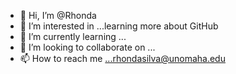 - 👋 Hi, I’m @Rhonda  
- 👀 I’m interested in ...learning more about GitHub
- 🌱 I’m currently learning ...
- 💞️ I’m looking to collaborate on ...
- 📫 How to reach me ...rhondasilva@unomaha.edu

<!---
Rsilva68/Rsilva68 is a ✨ special ✨ repository because its `README.md` (this file) appears on your GitHub profile.
You can click the Preview link to take a look at your changes.
--->
